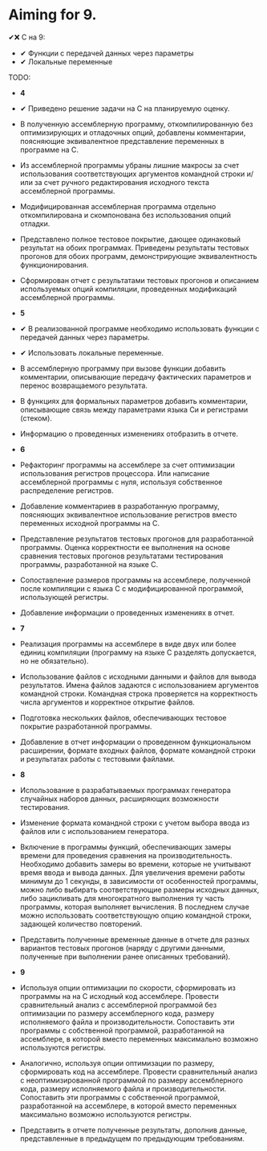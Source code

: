 # Aiming for 9.

✔❌
C на 9:
- ✔ Функции с передачей данных через параметры
- ✔ Локальные переменные



TODO:
- **4**
- ✔ Приведено решение задачи на C на планируемую оценку. 
- В полученную ассемблерную программу, откомпилированную без оптимизирующих и отладочных опций, добавлены комментарии, поясняющие
эквивалентное представление переменных в программе на C.
- Из ассемблерной программы убраны лишние макросы за счет использования соответствующих аргументов командной строки и/или за счет
ручного редактирования исходного текста ассемблерной программы.
- Модифицированная ассемблерная программа отдельно откомпилирована
и скомпонована без использования опций отладки.
- Представлено полное тестовое покрытие, дающее одинаковый результат
на обоих программах. Приведены результаты тестовых прогонов для обоих программ, демонстрирующие эквивалентность функционирования.
- Сформирован отчет с результатами тестовых прогонов и описанием используемых опций компиляции, проведенных модификаций ассемблерной программы.

- **5**
- ✔ В реализованной программе необходимо использовать функции с передачей данных через параметры.
- ✔ Использовать локальные переменные.
- В ассемблерную программу при вызове функции добавить комментарии,
описывающие передачу фактических параметров и перенос возвращаемого результата.
- В функциях для формальных параметров добавить комментарии, описывающие связь между параметрами языка Си и регистрами (стеком).
- Информацию о проведенных изменениях отобразить в отчете.

- **6**
- Рефакторинг программы на ассемблере за счет оптимизации использования регистров процессора. Или написание ассемблерной программы с
нуля, используя собственное распределение регистров.
- Добавление комментариев в разработанную программу, поясняющих эквивалентное использование регистров вместо переменных исходной программы на C.
- Представление результатов тестовых прогонов для разработанной программы. Оценка корректности ее выполнения на основе сравнения тестовых прогонов результатами тестирования программы, разработанной
на языке C.
- Сопоставление размеров программы на ассемблере, полученной после
компиляции с языка C с модифицированной программой, использующей
регистры.
- Добавление информации о проведенных изменениях в отчет.

- **7**
- Реализация программы на ассемблере в виде двух или более единиц компиляции (программу на языке C разделять допускается, но не обязательно).
- Использование файлов с исходными данными и файлов для вывода результатов. Имена файлов задаются с использованием аргументов командной строки. Командная строка проверяется на корректность числа аргументов и корректное открытие файлов.
- Подготовка нескольких файлов, обеспечивающих тестовое покрытие разработанной программы.
- Добавление в отчет информации о проведенном функциональном расширении, формате входных файлов, формате командной строки и результатах работы с тестовыми файлами.

- **8**
- Использование в разрабатываемых программах генератора случайных
наборов данных, расширяющих возможности тестирования.
- Изменение формата командной строки с учетом выбора ввода из файлов
или с использованием генератора.
- Включение в программы функций, обеспечивающих замеры времени для
проведения сравнения на производительность. Необходимо добавить замеры во времени, которые не учитывают время ввода и вывода данных.
Для увеличения времени работы минимум до 1 секунды, в зависимости от особенностей программы, можно либо выбирать соответствующие
размеры исходных данных, либо зацикливать для многократного выполнения ту часть программы, которая выполняет вычисления. В последнем
случае можно использовать соответствующую опцию командной строки,
задающей количество повторений.
- Представить полученные временные данные в отчете для разных вариантов тестовых прогонов (наряду с другими данными, полученные при
выполнении ранее описанных требований).

- **9**
- Используя опции оптимизации по скорости, сформировать из программы на на C исходный код ассемблере. Провести сравнительный анализ
с ассемблерной программой без оптимизации по размеру ассемблерного
кода, размеру исполняемого файла и производительности. Сопоставить
эти программы с собственной программой, разработанной на ассемблере, в которой вместо переменных максимально возможно используются
регистры.
- Аналогично, используя опции оптимизации по размеру, сформировать
код на ассемблере. Провести сравнительный анализ с неоптимизированной программой по размеру ассемблерного кода, размеру исполняемого
файла и производительности. Сопоставить эти программы с собственной
программой, разработанной на ассемблере, в которой вместо переменных
максимально возможно используются регистры.
- Представить в отчете полученные результаты, дополнив данные, представленные в предыдущем по предыдующим требованиям.
